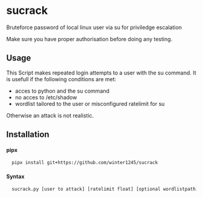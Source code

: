 # sucrack
Bruteforce password of local linux user via su for priviledge escalation

Make sure you have proper authorisation before doing any testing.


## Usage
This Script makes repeated login attempts to a user with the su command.
It is usefull if the following conditions are met:
  * acces to python and the su command
  * no acces to /etc/shadow
  * wordlist tailored to the user or misconfigured ratelimit for su

Otherwise an attack is not realistic.
  
## Installation

#### pipx
```sh
  pipx install git+https://github.com/winter1245/sucrack
```

#### Syntax

```sh
  sucrack.py [user to attack] [ratelimit float] [optional wordlistpath]
```


